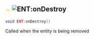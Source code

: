 ## ![shared](../../.gitbook/assets/shared.png) ![ENT](./readme/ent "mention"):onDestroy

```lua
void ENT:onDestroy()
```

Called when the entity is being removed

